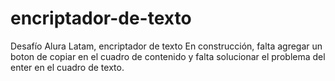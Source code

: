 # encriptador-de-texto
Desafío Alura Latam, encriptador de texto
En construcción, falta agregar un boton de copiar en el cuadro de contenido y falta solucionar el problema del enter en el cuadro de texto. 
